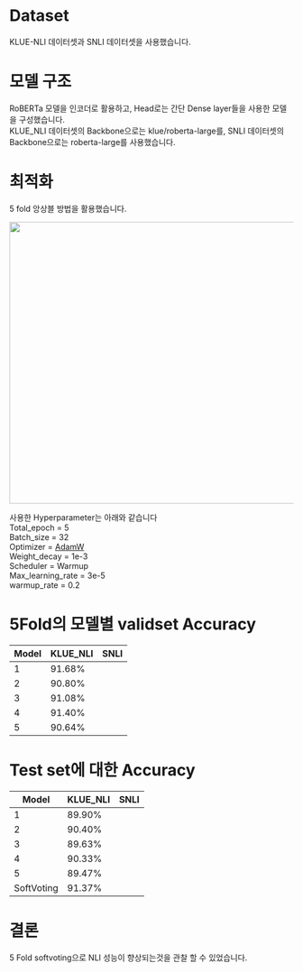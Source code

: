 # Dataset
KLUE-NLI 데이터셋과 SNLI 데이터셋을 사용했습니다.  

# 모델 구조
RoBERTa 모델을 인코더로 활용하고, Head로는 간단 Dense layer들을 사용한 모델을 구성했습니다.  
KLUE_NLI 데이터셋의 Backbone으로는 klue/roberta-large를,
SNLI 데이터셋의 Backbone으로는 roberta-large를 사용했습니다.

# 최적화
5 fold 앙상블 방법을 활용했습니다.  

<img src="https://user-images.githubusercontent.com/87703352/157607999-6d378763-2011-4672-bb45-178595d28a54.png" width="700" height="500">  

사용한 Hyperparameter는 아래와 같습니다  
Total_epoch = 5  
Batch_size = 32  
Optimizer = [AdamW](https://arxiv.org/abs/1711.05101)  
Weight_decay = 1e-3  
Scheduler = Warmup  
Max_learning_rate = 3e-5  
warmup_rate = 0.2  

# 5Fold의 모델별 validset Accuracy
|Model|KLUE_NLI|SNLI|
|---|---|---|
|1|91.68%||
|2|90.80%||
|3|91.08%||
|4|91.40%||
|5|90.64%||

# Test set에 대한 Accuracy
|Model|KLUE_NLI|SNLI|
|---|---|---|
|1|89.90%||
|2|90.40%||
|3|89.63%||
|4|90.33%||
|5|89.47%||
|SoftVoting|91.37%|||

# 결론
5 Fold softvoting으로 NLI 성능이 향상되는것을 관찰 할 수 있었습니다.
